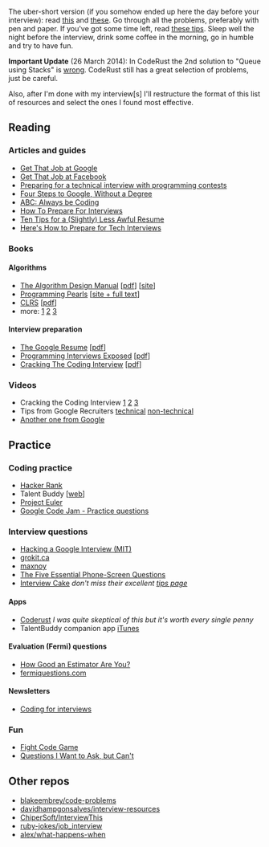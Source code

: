 The uber-short version (if you somehow ended up here the day before your interview): read [this](https://sites.google.com/site/steveyegge2/five-essential-phone-screen-questions) and [these](https://courses.csail.mit.edu/iap/interview/materials.php). Go through all the problems, preferably with pen and paper. If you've got some time left, read [these tips](https://www.interviewcake.com/tips-and-tricks). Sleep well the night before the interview, drink some coffee in the morning, go in humble and try to have fun.

**Important Update** (26 March 2014): In CodeRust the 2nd solution to "Queue using Stacks" is [wrong](http://ideone.com/dINS88). CodeRust still has a great selection of problems, just be careful.

Also, after I'm done with my interview[s] I'll restructure the format of this list of resources and select the ones I found most effective.

## Reading

### Articles and guides
* [Get That Job at Google](http://steve-yegge.blogspot.co.uk/2008/03/get-that-job-at-google.html)
* [Get That Job at Facebook](https://www.facebook.com/notes/10150964382448920)
* [Preparing for a technical interview with programming contests](https://www.facebook.com/notes/10151298476823920)
* [Four Steps to Google, Without a Degree](https://medium.com/this-happened-to-me/8f381aa6bd5e)
* [ABC: Always be Coding](https://medium.com/tech-talk/d5f8051afce2)
* [How To Prepare For Interviews](http://dandreamsofcoding.com/2012/11/25/how-to-prepare-for-technical-interviews/)
* [Ten Tips for a (Slightly) Less Awful Resume](http://steve-yegge.blogspot.co.uk/2007_09_01_archive.html)
* [Here's How to Prepare for Tech Interviews](http://redd.it/1jov24)

### Books
#### Algorithms
* [The Algorithm Design Manual](http://www.amazon.com/dp/1848000693) [[pdf](https://www.google.com/search?q=skiena+algorithm+design+manual+pdf)] [[site](http://www.algorist.com/)]
* [Programming Pearls](http://www.amazon.com/dp/8177588583) [[site + full text](http://www.cs.bell-labs.com/cm/cs/pearls/)]
* [CLRS](http://www.amazon.com/dp/0262033844) [[pdf](https://www.google.com/search?q=cormen+pdf)]
* more: [1](https://github.com/vhf/free-programming-books/blob/master/free-programming-books.md) [2](http://it-ebooks.info/) [3](http://www.freeprogrammingbook.com/)

#### Interview preparation
* [The Google Resume](http://www.amazon.com/dp/0470927623) [[pdf](https://www.google.com/search?q=the+google+resume+pdf)]
* [Programming Interviews Exposed](http://www.amazon.com/dp/047012167X) [[pdf](https://www.google.com/search?q=programming+interviews+exposed+it-ebooks)]
* [Cracking The Coding Interview](http://www.amazon.com/dp/098478280X) [[pdf](https://www.google.com/search?q=cracking+the+coding+interview+pdf)]

### Videos
* Cracking the Coding Interview [1](http://youtu.be/rEJzOhC5ZtQ) [2](http://youtu.be/aClxtDcdpsQ) [3](http://youtu.be/2cf9xo1S134)
* Tips from Google Recruiters [technical](http://youtu.be/qc1owf2-220) [non-technical](http://youtu.be/DINxNbBOEoI)
* [Another one from Google](http://youtu.be/oWbUtlUhwa8)

## Practice

### Coding practice
* [Hacker Rank](https://www.hackerrank.com/)
* Talent Buddy [[web](http://www.talentbuddy.co/)]
* [Project Euler](https://projecteuler.net/)
* [Google Code Jam - Practice questions](https://code.google.com/codejam/contests.html)

### Interview questions
* [Hacking a Google Interview (MIT)](https://courses.csail.mit.edu/iap/interview/materials.php)
* [grokit.ca](http://www.grokit.ca/spc/computer_science_review/)
* [maxnoy](http://maxnoy.com/interviews.html)
* [The Five Essential Phone-Screen Questions](https://sites.google.com/site/steveyegge2/five-essential-phone-screen-questions)
* [Interview Cake](https://www.interviewcake.com/) *don't miss their excellent [tips page](https://www.interviewcake.com/tips-and-tricks)*

#### Apps
* [Coderust](http://www.coderust.com/) *I was quite skeptical of this but it's worth every single penny*
* TalentBuddy companion app [iTunes](https://itunes.apple.com/us/app/talentbuddy/id845593905)

#### Evaluation (Fermi) questions
* [How Good an Estimator Are You?](http://www.codinghorror.com/blog/2006/06/how-good-an-estimator-are-you.html)
* [fermiquestions.com](http://www.fermiquestions.com/)

#### Newsletters
* [Coding for interviews](http://codingforinterviews.com/)

### Fun
* [Fight Code Game](http://fightcodegame.com/)
* [Questions I Want to Ask, but Can't](http://dandreamsofcoding.com/2013/03/01/questions-i-want-to-ask-but-cant/)

## Other repos
* [blakeembrey/code-problems](https://github.com/blakeembrey/code-problems)
* [davidhampgonsalves/interview-resources](https://github.com/davidhampgonsalves/interview-resources)
* [ChiperSoft/InterviewThis](https://github.com/ChiperSoft/InterviewThis)
* [ruby-jokes/job_interview](https://github.com/ruby-jokes/job_interview)
* [alex/what-happens-when](https://github.com/alex/what-happens-when)
